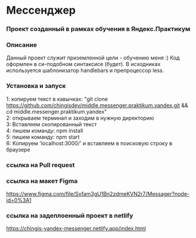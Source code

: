 # Мессенджер 
### Проект созданный в рамках обучения в Яндекс.Практикум 

### Описание
Данный проект служит приземленной цели - обучению меня :) Код оформлен в си-подобном синтаксисе (будет).
В исходниках используется шаблонизатор handlebars и препроцессор less.

### Установка и запуск
1: копируем текст в кавычках: "git clone https://github.com/chingisdev/middle.messenger.praktikum.yandex.git && cd middle.messenger.praktikum.yandex" <br/>
2: открываем терминал и заходим в нужную директорию <br />
3: Вставляем скопированный текст <br />
4: пишем команду: npm install <br/>
5: пишем команду: npm start <br />
6: Копируем 'localhost:3000/' и вставляем в поисковую строку в браузере <br />

### ссылка на Pull request

### ссылка на макет Figma
https://www.figma.com/file/Sxfam3gU1Bn2zdmeKVN2r7/Messager?node-id=0%3A1
### ссылка на задеплоенный проект в netlify
https://chingis-yandex-messenger.netlify.app/index.html

